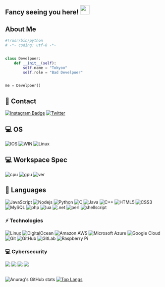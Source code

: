 ## Fancy seeing you here! <img src="https://raw.githubusercontent.com/Pwned-h/Pwned-h/main/wave.gif" width="30px">
## About Me
```python
#!/usr/bin/python
# -*- coding: utf-8 -*-


class Develpoer:
    def __init__(self):
        self.name = "Tokyoo"
        self.role = "Bad Develpoer"


me = Develpoer()
```
##   📱 Contact 
[![Instagram Badge](https://img.shields.io/badge/-Pwned.cpp-purple?style=flat-square&logo=instagram&logoColor=white&link=https://instagram.com/Pwned.cpp/)](https://instagram.com/Pwned.cpp)
[![Twitter](https://img.shields.io/badge/0xE67-1DA1F2.svg?style=flat-square&logo=twitter&logoColor=ffffff)](https://twitter.com/0xE67)
##  💻 OS  
![IOS](https://img.shields.io/badge/14.4-000000?style=flat-square&logo=ios&logoColor=white)
![WIN](https://img.shields.io/badge/Windows10-0078D6?style=flat-square&logo=windows&logoColor=white)
![Linux](https://img.shields.io/badge/Arch_Linux-1793D1?style=flat-square&logo=arch-linux&logoColor=white)
##  💻 Workspace Spec 
![cpu](https://img.shields.io/badge/Intel-Core_i5_9th-0071C5?style=flat-square&logo=intel&logoColor=white)
![gpu](https://img.shields.io/badge/NVIDIA-RTX2060Super-76B900?style=flat-square&logo=nvidia&logoColor=white)
![ver](https://img.shields.io/badge/Windows-20H2-0078D6?style=flat-square&logo=windows&logoColor=white)
##  🚀  Languages
![JavaScript](https://img.shields.io/badge/-JavaScript-black?style=flat-square&logo=javascript)
![Nodejs](https://img.shields.io/badge/Node.js-43853D?style=flat-square&logo=node.js&logoColor=white)
![Python](https://img.shields.io/badge/-Python-black?style=flat-square&logo=Python)
![C](https://img.shields.io/badge/C-00599C?style=flat-square&logo=c&logoColor=white)
![Java](https://img.shields.io/badge/-java-E34A86?style=flat-square&logo=java)
![C++](https://img.shields.io/badge/-C++-00599C?style=flat-square&logo=c)
![HTML5](https://img.shields.io/badge/-HTML5-E34F26?style=flat-square&logo=html5&logoColor=white)
![CSS3](https://img.shields.io/badge/-CSS3-1572B6?style=flat-square&logo=css3)
![MySQL](https://img.shields.io/badge/-MySQL-black?style=flat-square&logo=mysql)
![php](https://img.shields.io/badge/PHP-777BB4?style=flat-square&logo=php&logoColor=white)
![lua](https://img.shields.io/badge/Lua-2C2D72?style=flat-square&logo=lua&logoColor=white)
![.net](https://img.shields.io/badge/.NET-5C2D91?style=flat-square&logo=.net&logoColor=white)
![perl](https://img.shields.io/badge/Perl-39457E?style=flat-square&logo=perl&logoColor=white)
![shellscript](https://img.shields.io/badge/Shell_Script-121011?style=flat-square&logo=gnu-bash&logoColor=white)

### ⚡ Technologies
![Linux](https://img.shields.io/badge/-Linux-000?&logo=Linux)
![DigitalOcean](https://img.shields.io/badge/-Digital%20Ocean-darkblue?style=flat-square&logo=digitalocean)
![Amazon AWS](https://img.shields.io/badge/Amazon%20AWS-232F3E?style=flat-square&logo=amazon-aws)
![Microsoft Azure](https://img.shields.io/badge/Microsoft%20Azure-232F7E?style=flat-square&logo=microsoft-azure)
![Google Cloud](https://img.shields.io/badge/Google%20Cloud-black?style=flat-square&logo=google-cloud)
![Git](https://img.shields.io/badge/-Git-black?style=flat-square&logo=git)
![GitHub](https://img.shields.io/badge/-GitHub-181717?style=flat-square&logo=github)
![GitLab](https://img.shields.io/badge/-GitLab-FCA121?style=flat-square&logo=gitlab)
![Raspberry Pi](https://img.shields.io/badge/-Raspberry%20Pi-C51A4A?style=flat-square&logo=Raspberry-Pi)

### 💻 Cybersecurity
![](https://img.shields.io/badge/-🌊%20SYN%20Flood-000)
![](https://img.shields.io/badge/-🗂%20Packet%20Sniffing%20%26%20Spoofing-000)
![](https://img.shields.io/badge/-💉%20SQL%20Injection-000)
![](https://img.shields.io/badge/-🌐%20Network%20Tools-000)
##
![Anurag's GitHub stats](https://github-readme-stats.vercel.app/api?username=Pwned-h&show_icons=true&theme=tokyonight)
[![Top Langs](https://github-readme-stats.vercel.app/api/top-langs/?username=Pwned-h&theme=tokyonight&layout=compact)](https://github.com/anuraghazra/github-readme-stats)




